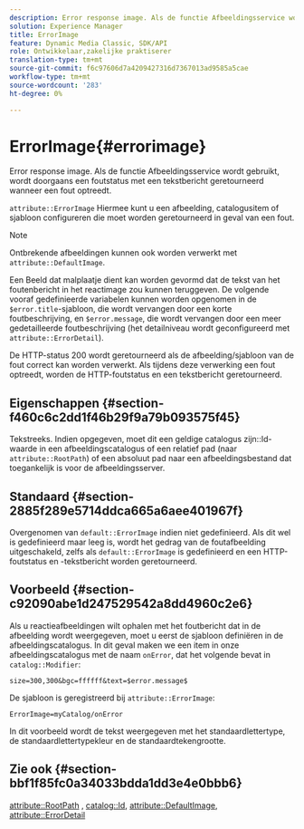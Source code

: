 ```yaml
---
description: Error response image. Als de functie Afbeeldingsservice wordt gebruikt, wordt doorgaans een foutstatus met een tekstbericht geretourneerd wanneer een fout optreedt.
solution: Experience Manager
title: ErrorImage
feature: Dynamic Media Classic, SDK/API
role: Ontwikkelaar,zakelijke praktiserer
translation-type: tm+mt
source-git-commit: f6c97606d7a4209427316d7367013ad9585a5cae
workflow-type: tm+mt
source-wordcount: '283'
ht-degree: 0%

---
```



# ErrorImage{#errorimage}

Error response image. Als de functie Afbeeldingsservice wordt gebruikt, wordt doorgaans een foutstatus met een tekstbericht geretourneerd wanneer een fout optreedt.

`attribute::ErrorImage` Hiermee kunt u een afbeelding, catalogusitem of sjabloon configureren die moet worden geretourneerd in geval van een fout.

>[!NOTE]
>
>Ontbrekende afbeeldingen kunnen ook worden verwerkt met `attribute::DefaultImage`.

Een Beeld dat malplaatje dient kan worden gevormd dat de tekst van het foutenbericht in het reactimage zou kunnen teruggeven. De volgende vooraf gedefinieerde variabelen kunnen worden opgenomen in de `$error.title`-sjabloon, die wordt vervangen door een korte foutbeschrijving, en `$error.message`, die wordt vervangen door een meer gedetailleerde foutbeschrijving (het detailniveau wordt geconfigureerd met `attribute::ErrorDetail`).

De HTTP-status 200 wordt geretourneerd als de afbeelding/sjabloon van de fout correct kan worden verwerkt. Als tijdens deze verwerking een fout optreedt, worden de HTTP-foutstatus en een tekstbericht geretourneerd.

## Eigenschappen {#section-f460c6c2dd1f46b29f9a79b093575f45}

Tekstreeks. Indien opgegeven, moet dit een geldige catalogus zijn::Id-waarde in een afbeeldingscatalogus of een relatief pad (naar `attribute::RootPath`) of een absoluut pad naar een afbeeldingsbestand dat toegankelijk is voor de afbeeldingsserver.

## Standaard {#section-2885f289e5714ddca665a6aee401967f}

Overgenomen van `default::ErrorImage` indien niet gedefinieerd. Als dit wel is gedefinieerd maar leeg is, wordt het gedrag van de foutafbeelding uitgeschakeld, zelfs als `default::ErrorImage` is gedefinieerd en een HTTP-foutstatus en -tekstbericht worden geretourneerd.

## Voorbeeld {#section-c92090abe1d247529542a8dd4960c2e6}

Als u reactieafbeeldingen wilt ophalen met het foutbericht dat in de afbeelding wordt weergegeven, moet u eerst de sjabloon definiëren in de afbeeldingscatalogus. In dit geval maken we een item in onze afbeeldingscatalogus met de naam `onError`, dat het volgende bevat in `catalog::Modifier`:

`size=300,300&bgc=ffffff&text=$error.message$`

De sjabloon is geregistreerd bij `attribute::ErrorImage`:

`ErrorImage=myCatalog/onError`

In dit voorbeeld wordt de tekst weergegeven met het standaardlettertype, de standaardlettertypekleur en de standaardtekengrootte.

## Zie ook {#section-bbf1f85fc0a34033bdda1dd3e4e0bbb6}

[attribute::RootPath](../../../../../is-api/image-catalog/image-serving-api-ref/c-image-catalog-reference/c-attributes-reference/r-rootpath.md#reference-17d57e5967be403b8408fa7214017494) ,  [catalog::Id](/help/aem-is-ir-api/is-api/image-catalog/image-serving-api-ref/c-image-catalog-reference/c-image-svg-data-reference/c-image-data-reference/r-id-cat.md),  [attribute::DefaultImage](../../../../../is-api/image-catalog/image-serving-api-ref/c-image-catalog-reference/c-attributes-reference/r-is-cat-defaultimage.md#reference-8e9900e129f54ed68462a3c2fc3bc433),  [attribute::ErrorDetail](../../../../../is-api/image-catalog/image-serving-api-ref/c-image-catalog-reference/c-attributes-reference/r-errordetail.md#reference-4987c8cddcba4c88960170e49cafc561)
